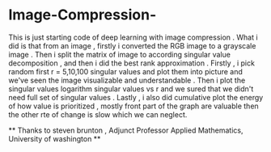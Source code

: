# Image-Compression-
This is just starting code of deep learning with image compression . What i did is that from an image , firstly i converted the RGB image to a grayscale image . Then i split the matrix of image to according singular value decomposition , and then i did the best rank approximation . Firstly , i pick random first r = 5,10,100 singular values and plot them into picture and we've seen the image visualizable and understandable . Then i plot the singular values logarithm singular values vs r and we sured that we didn't need full set of singular values . Lastly , i also did cumulative plot the energy of how value is prioritized , mostly front part of the graph are valuable then the other rte of change is slow which we can neglect. 

** Thanks to steven brunton , 
Adjunct Professor
Applied Mathematics,
University of washington **
